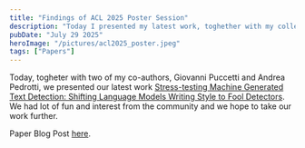 ```yaml
---
title: "Findings of ACL 2025 Poster Session"
description: "Today I presented my latest work, toghether with my collegues, at the Findings Poster Session of ACL 2025"
pubDate: "July 29 2025"
heroImage: "/pictures/acl2025_poster.jpeg"
tags: ["Papers"]
---
```


Today, togheter with two of my co-authors, Giovanni Puccetti and Andrea Pedrotti, we presented our latest work [Stress-testing Machine Generated Text Detection: Shifting Language Models Writing Style to Fool Detectors](https://aclanthology.org/2025.findings-acl.156/). We had lot of fun and interest from the community and we hope to take our work further. 

Paper Blog Post [here](http://localhost:4321/blog/paper-accepted-at-findings-of-acl-2025). 